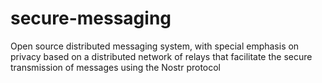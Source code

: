 # secure-messaging
Open source distributed messaging system, with special emphasis on privacy based on a distributed network of relays that facilitate the secure transmission of messages using the Nostr protocol

